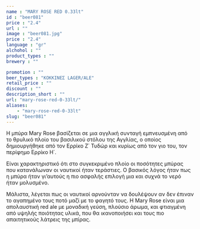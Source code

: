 ```yaml
---
name : "MARY ROSE RED 0.33lt"
id : "beer081"
price : "2.4"
url : ""
image : "beer081.jpg"
price : "2.4"
language : "gr"
alchohol : ""
product_types : ""
brewery : ""

promotion : ""
beer_types : "ΚΟΚΚΙΝΕΣ LAGER/ALE"
retail_price : ""
discount : ""
description_short : ""
url: "mary-rose-red-0-33lt/"
aliases: 
    - "mary-rose-red-0-33lt"
slug: "beer081"
---
```


Η μπύρα Mary Rose βασίζεται σε μια αγγλική συνταγή εμπνευσμένη από το θρυλικό πλοίο του βασιλικού στόλου της Αγγλίας, ο οποίος δημιουργήθηκε από τον Ερρίκο Ζ΄ Τυδώρ και κυρίως από τον γιο του, τον περίφημο Ερρίκο Η΄.

Είναι χαρακτηριστικό ότι στο συγκεκριμένο πλοίο οι ποσότητες μπύρας που κατανάλωναν οι ναυτικοί ήταν τεράστιες. Ο βασικός λόγος ήταν πως η μπύρα ήταν γι’αυτούς η πιο ασφαλής επιλογή μια και συχνά το νερό ήταν μολυσμένο.

Μάλιστα, λέγεται πως οι ναυτικοί αρνούνταν να δουλέψουν αν δεν έπιναν το αγαπημένο τους ποτό μαζί με το φαγητό τους. Η Mary Rose είναι μια απολαυστική red ale με μοναδική γεύση, πλούσιο άρωμα, και φτιαγμένη από υψηλής ποιότητας υλικά, που θα ικανοποιήσει και τους πιο απαιτητικούς λάτρεις της μπίρας.